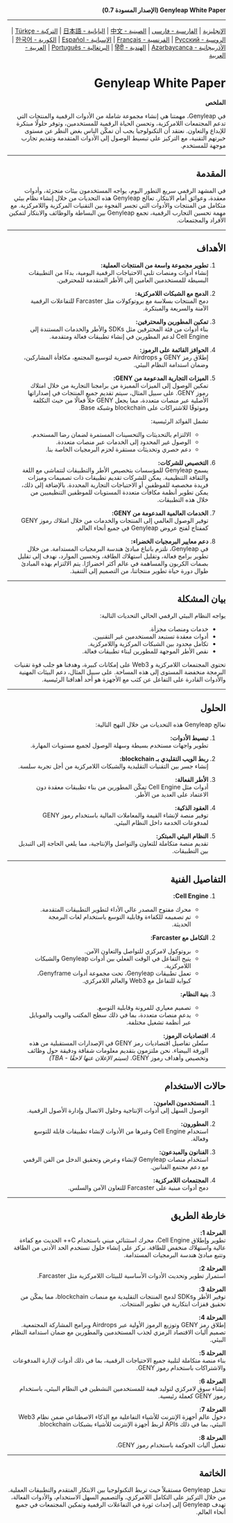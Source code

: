 <div style="direction: rtl; text-align: right;">

**Genyleap White Paper (الإصدار المسودة 0.7)**

---
[الإنجليزية](README.md) | [الفارسية - فارسی](README.fa.md) | [الصينية - 中文](README.zh.md) | [اليابانية - 日本語](README.ja.md) | [التركية - Türkçe](README.tr.md) | [الروسية - Русский](README.ru.md) | [الفرنسية - Français](README.fr.md) | [الإسبانية - Español](README.es.md) | [الكورية - 한국어](README.ko.md) | [الأذربيجانية - Azərbaycanca](README.az.md) | [الهندية - हिंदी](README.hi.md) | [البرتغالية - Português](README.pt.md) | [العربية - العربية](README.ar.md)

# Genyleap White Paper

**الملخص**

في Genyleap، مهمتنا هي إنشاء مجموعة شاملة من الأدوات الرقمية والمنتجات التي تدعم المجتمعات اللامركزية، وتحسن الحياة الرقمية للمستخدمين، وتوفر حلولًا مبتكرة للإبداع والتعاون. نعتقد أن التكنولوجيا يجب أن تمكّن الناس بغض النظر عن مستوى خبرتهم التقنية، مع التركيز على تبسيط الوصول إلى الأدوات المتقدمة وتقديم تجارب موجهة للمستخدم.

---

## المقدمة

في المشهد الرقمي سريع التطور اليوم، يواجه المستخدمون بيئات متجزئة، وأدوات معقدة، وعوائق أمام الابتكار. تعالج Genyleap هذه التحديات من خلال إنشاء نظام بيئي متكامل من المنتجات والأدوات التي تجسر الفجوة بين التقنيات المركزية واللامركزية. مع مهمة تحسين التجارب الرقمية، تجمع Genyleap بين البساطة والوظائف والابتكار لتمكين الأفراد والمجتمعات.

---

## الأهداف

1. **تطوير مجموعة واسعة من المنتجات العملية:**  
   إنشاء أدوات ومنصات تلبي الاحتياجات الرقمية اليومية، بدءًا من التطبيقات البسيطة للمستخدمين العامين إلى الأطر المتقدمة للمحترفين.

2. **الدمج مع الشبكات اللامركزية:**  
   دمج المنتجات بسلاسة مع بروتوكولات مثل Farcaster للتفاعلات الرقمية الآمنة والسريعة والمبتكرة.

3. **تمكين المطورين والمحترفين:**  
   بناء أدوات من فئة المحترفين مثل SDKs والأطر والخدمات المستندة إلى Cell Engine لدعم المطورين في إنشاء تطبيقات فعالة ومتقدمة.

4. **الحوافز القائمة على الرموز:**  
   إطلاق رمز GENY و Airdrops حصرية لتوسيع المجتمع، مكافأة المشاركين، وضمان استدامة النظام البيئي.

5. **الميزات التجارية المدعومة من GENY:**  
   تمكين الوصول إلى الميزات المميزة من برامجنا التجارية من خلال امتلاك رموز GENY. على سبيل المثال، سيتم تقديم جميع المنتجات في إصداراتها الأصلية عبر منصات متعددة، مما يجعل GENY حلاً فعالًا من حيث التكلفة وموثوقًا للاشتراكات على blockchain وشبكة Base.

   تشمل الفوائد الرئيسية:
   - الالتزام بالتحديثات والتحسينات المستمرة لضمان رضا المستخدم.
   - الوصول غير المحدود إلى الخدمات عبر منصات متعددة.
   - دعم حصري وتحديثات مستقرة لحزم البرمجيات الخاصة بنا.

6. **التخصيص للشركات:**  
   يسمح Genyleap للمؤسسات بتخصيص الأطر والتطبيقات لتتماشى مع اللغة والثقافة التنظيمية. يمكن للشركات تقديم تطبيقات ذات تصميمات وميزات فريدة مخصصة للموظفين أو الاحتياجات التجارية المحددة. بالإضافة إلى ذلك، يمكن تطوير أنظمة مكافآت متعددة المستويات للموظفين التنظيميين من خلال هذه التطبيقات.

7. **الخدمات العالمية المدعومة من GENY:**  
   توفير الوصول العالمي إلى المنتجات والخدمات من خلال امتلاك رموز GENY كمفتاح لفتح عروض Genyleap في جميع أنحاء العالم.

8. **دعم معايير البرمجيات الخضراء:**  
   في Genyleap، نلتزم باتباع مبادئ هندسة البرمجيات المستدامة. من خلال تطوير برامج فعالة، وتقليل استهلاك الطاقة، وتحسين الموارد، نهدف إلى تقليل بصمات الكربون والمساهمة في عالم أكثر اخضرارًا. يتم الالتزام بهذه المبادئ طوال دورة حياة تطوير منتجاتنا، من التصميم إلى التنفيذ.

---

## بيان المشكلة

يواجه النظام البيئي الرقمي الحالي التحديات التالية:

- خدمات ومنصات مجزأة.
- أدوات معقدة تستبعد المستخدمين غير التقنيين.
- تكامل محدود بين الشبكات المركزية واللامركزية.
- نقص الأطر الموجهة للمطورين لبناء تطبيقات فعالة.

تحتوي المجتمعات اللامركزية و Web3 على إمكانات كبيرة، وهدفنا هو جلب قوة تقنيات البرمجة منخفضة المستوى إلى هذه المساحة. على سبيل المثال، دعم البيئات المهنية والأدوات القادرة على التفاعل عن كثب مع الأجهزة هو أحد أهدافنا الرئيسية.

---

## الحلول

تعالج Genyleap هذه التحديات من خلال النهج التالية:

1. **تبسيط الأدوات:**  
   تطوير واجهات مستخدم بسيطة وسهلة الوصول لجميع مستويات المهارة.

2. **ربط الويب التقليدي بـ blockchain:**  
   إنشاء جسر بين التقنيات التقليدية والشبكات اللامركزية من أجل تجربة سلسة.

3. **الأطر الفعالة:**  
   أدوات مثل Cell Engine تمكّن المطورين من بناء تطبيقات معقدة دون الاعتماد على العديد من الأطر.

4. **العقود الذكية:**  
   توفير منصة لإنشاء القيمة والمعاملات المالية باستخدام رموز GENY لمدفوعات الخدمة داخل النظام البيئي.

5. **النظام البيئي المبتكر:**  
   تقديم منصة متكاملة للتعاون والتواصل والإنتاجية، مما يلغي الحاجة إلى التبديل بين التطبيقات.

---

## التفاصيل الفنية

1. **Cell Engine:**  
   - محرك مفتوح المصدر عالي الأداء لتطوير التطبيقات المتقدمة.  
   - تم تصميمه للكفاءة وقابلية التوسع باستخدام لغات البرمجة الحديثة.

2. **التكامل مع Farcaster:**  
   - بروتوكول لامركزي للتواصل والتعاون الآمن.  
   - يتيح التفاعل في الوقت الفعلي بين أدوات Genyleap والشبكات اللامركزية.  
   - تعمل تطبيقات Genyleap، تحت مجموعة أدوات Genyframe، كبوابة للتفاعل مع Web3 والعالم اللامركزي.

3. **بنية النظام:**  
   - تصميم معياري للمرونة وقابلية التوسع.  
   - يدعم منصات متعددة، بما في ذلك سطح المكتب والويب والموبايل عبر أنظمة تشغيل مختلفة.

4. **اقتصاديات الرموز:**  
   ستُعلن تفاصيل اقتصاديات رمز GENY في الإصدارات المستقبلية من هذه الورقة البيضاء. نحن ملتزمون بتقديم معلومات شفافة ودقيقة حول وظائف وتخصيص وأهداف رموز GENY. *(سيتم الإعلان عنها لاحقًا - TBA)*

---

## حالات الاستخدام

1. **المستخدمون العامون:**  
   الوصول السهل إلى أدوات الإنتاجية وحلول الاتصال وإدارة الأصول الرقمية.

2. **المطورون:**  
   استخدام Cell Engine وغيرها من الأدوات لإنشاء تطبيقات قابلة للتوسع وفعالة.

3. **الفنانون والمبدعون:**  
   استخدام منصات Genyleap لإنشاء وعرض وتحقيق الدخل من الفن الرقمي مع دعم مجتمع الفنانين.

4. **المجتمعات اللامركزية:**  
   دمج أدوات مبنية على Farcaster للتعاون الآمن والسلس.

---

## خارطة الطريق

**المرحلة 1:**  
تطوير وإطلاق Cell Engine، محرك استثنائي مبني باستخدام C++ الحديث مع كفاءة عالية واستهلاك منخفض للطاقة. نركز على إنشاء حلول تستخدم الحد الأدنى من الطاقة وتتبع مبادئ هندسة البرمجيات المستدامة.

**المرحلة 2:**  
استمرار تطوير وتحديث الأدوات الأساسية للبيئات اللامركزية مثل Farcaster.

**المرحلة 3:**  
توفير الأطر وSDKs لدمج المنتجات التقليدية مع منصات blockchain، مما يمكّن من تحقيق قفزات ابتكارية في تطوير المنتجات.

**المرحلة 4:**  
إطلاق رمز GENY وتوزيع الرموز الأولية عبر Airdrops وبرامج المشاركة المجتمعية. تصميم آليات الاقتصاد الرمزي لجذب المستخدمين والمطورين مع ضمان استدامة النظام البيئي.

**المرحلة 5:**  
بناء منصة متكاملة لتلبية جميع الاحتياجات الرقمية، بما في ذلك أدوات لإدارة المدفوعات والاشتراكات باستخدام رموز GENY.

**المرحلة 6:**  
إنشاء سوق لامركزي لتوليد قيمة للمستخدمين النشطين في النظام البيئي، باستخدام رموز GENY كعملة رئيسية.

**المرحلة 7:**  
دخول عالم أجهزة الإنترنت للأشياء التفاعلية مع الذكاء الاصطناعي ضمن نظام Web3 البيئي، بما في ذلك APIs لربط أجهزة الإنترنت للأشياء بشبكات blockchain.

**المرحلة 8:**  
تفعيل آليات الحوكمة باستخدام رموز GENY.

---

## الخاتمة

تتخيل Genyleap مستقبلاً حيث تربط التكنولوجيا بين الابتكار المتقدم والتطبيقات العملية. من خلال التركيز على التكامل اللامركزي، والتصميم السهل الاستخدام، والأدوات الفعالة، تهدف Genyleap إلى إحداث ثورة في التفاعلات الرقمية وتمكين المجتمعات في جميع أنحاء العالم.

</div>